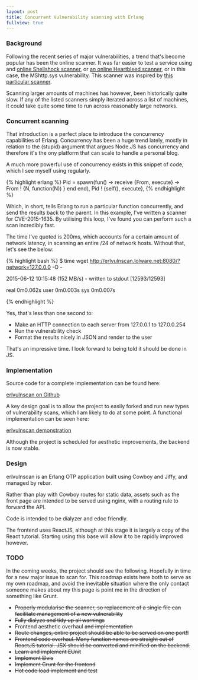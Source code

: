 ```yaml
---
layout: post
title: Concurrent Vulnerability scanning with Erlang
fullview: true
---
```


### Background

Following the recent series of major vulnerabilities, a trend that's become popular has been the online scanner. It was far easier to test a service using and [online Shellshock scanner](https://pentest-tools.com/vulnerability-scanning/bash-shellshock-scanner), or [an online Heartbleed scanner](https://filippo.io/Heartbleed/), or in this case, the MShttp.sys vulnerability. This scanner was inspired by [this particular scanner](https://github.com/xPaw/HTTPsys).

Scanning larger amounts of machines has however, been historically quite slow. If any of the listed scanners simply iterated across a list of machines, it could take quite some time to run across reasonably large networks.


### Concurrent scanning

That introduction is a perfect place to introduce the concurrency capabilities of Erlang. Concurrency has been a huge trend lately, mostly in relation to the (stupid) argument that argues Node.JS has concurrency and therefore it's the ony platform that can scale to handle a personal blog.

A much more powerful use of concurrency exists in this snippet of code, which I see myself using regularly.

{% highlight erlang %}
Pid = spawn(fun() ->
		receive
		{From, execute} ->
			From ! {N, function(N)) }
		end 
	end),
Pid ! {self(), execute},
{% endhighlight %}

Which, in short, tells Erlang to run a particular function concurrently, and send the results back to the parent. In this example, I've written a scanner for CVE-2015-1635. By utilising this loop, I've found you can perform such a scan incredibly fast.

The time I've quoted is 200ms, which accounts for a certain amount of network latency, in scanning an entire /24 of network hosts. Without that, let's see the below:

{% highlight bash %}
$ time wget http://erlvulnscan.lolware.net:8080/?network=127.0.0.0 -O -

2015-06-12 10:15:48 (152 MB/s) - written to stdout [12593/12593]


real    0m0.062s
user    0m0.003s
sys     0m0.007s

{% endhighlight %}

Yes, that's less than one second to:

* Make an HTTP connection to each server from 127.0.0.1 to 127.0.0.254
* Run the vulnerability check
* Format the results nicely in JSON and render to the user

That's an impressive time. I look forward to being told it should be done in JS.

### Implementation

Source code for a complete implementation can be found here:

<a class="btn btn-default" href="https://github.com/technion/erlvulnscan">erlvulnscan on Github</a>

A key design goal is to allow the project to easily forked and run new types of vulnerability scans, which I am likely to do at some point. A functional implementation can be seen here:

<a class="btn btn-default" href="http://erlvulnscan.lolware.net/">erlvulnscan demonstration</a>

Although the project is scheduled for aesthetic improvements, the backend is now stable.

### Design

erlvulnscan is an Erlang OTP application built using Cowboy and Jiffy, and managed by rebar.

Rather than play with Cowboy routes for static data, assets such as the front page are intended to be served using nginx, with a routing rule to forward the API.

Code is intended to be dialyzer and edoc friendly.

The frontend uses ReactJS, although at this stage it is largely a copy of the React tutorial. Starting using this base will allow it to be rapidly improved however.

### TODO

In the coming weeks, the project should see the following. Hopefully in time for a new major issue to scan for. This roadmap exists here both to serve as my own roadmap, and avoid the inevitable situation where the only contact someone makes about my this page is point me in the direction of something like Grunt.

* ~~Properly modularise the scanner, so replacement of a single file can facilitate management of a new vulnerability~~
* ~~Fully dialyze and tidy up all warnings~~
* Frontend aesthetic overhaul ~~and implementation~~
* ~~Route changes, entire project should be able to be served on one port!!~~
* ~~Frontend code overhaul. Many function names are straight out of ReactJS tutorial. JSX should be converted and minified on the backend.~~
* ~~Learn and implement EUnit~~
* ~~Implement Elvis~~
* ~~Implement Grunt for the frontend~~
* ~~Hot code load implement and test~~


